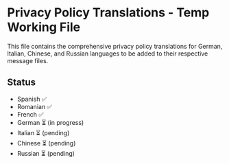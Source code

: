 # Privacy Policy Translations - Temp Working File

This file contains the comprehensive privacy policy translations for German, Italian, Chinese, and Russian languages to be added to their respective message files.

## Status
- Spanish ✅
- Romanian ✅
- French ✅
- German ⏳ (in progress)
- Italian ⏳ (pending)
- Chinese ⏳ (pending)
- Russian ⏳ (pending)
